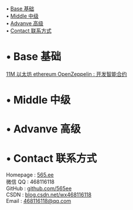• [Base 基础](#index1)  
• [Middle 中级](#index2)  
• [Advanve 高级](#index3)  
• [Contact 联系方式](#index99)  

# <span id='index1'>• Base 基础</span>  
[11M 以太坊 ethereum OpenZeppelin : 开发智能合约](https://github.com/565ee/OpenZeppelin_CN/blob/main/doc/11M%20%E4%BB%A5%E5%A4%AA%E5%9D%8A%20ethereum%20OpenZeppelin%20:%20%E5%BC%80%E5%8F%91%E6%99%BA%E8%83%BD%E5%90%88%E7%BA%A6.md)         

# <span id='index2'>• Middle 中级</span>  


# <span id='index3'>• Advanve 高级</span>  


# <span id='index99'>• Contact 联系方式</span>  
Homepage : [565.ee](https://565.ee)  
微信 QQ   : 468116118  
GitHub   : [github.com/565ee](https://github.com/565ee)  
CSDN     : [blog.csdn.net/wx468116118](https://blog.csdn.net/wx468116118)  
Email    : 468116118@qq.com  
